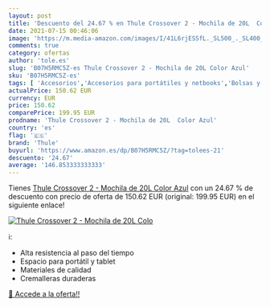 ```yaml
---
layout: post
title: 'Descuento del 24.67 % en Thule Crossover 2 - Mochila de 20L  Colo'
date: 2021-07-15 00:46:06
image: 'https://m.media-amazon.com/images/I/41L6rjESSfL._SL500_._SL400_.jpg'
comments: true
category: ofertas
author: 'tole.es'
slug: 'B07H5RMC5Z-es Thule Crossover 2 - Mochila de 20L Color Azul'
sku: 'B07H5RMC5Z-es'
tags: [ 'Accesorios','Accesorios para portátiles y netbooks','Bolsas y fundas para portátiles y netbooks','Informática','Mochilas para portátiles y netbooks','mochila','thule', ]
actualPrice: 150.62 EUR
currency: EUR
price: 150.62
comparePrice: 199.95 EUR
prodname: 'Thule Crossover 2 - Mochila de 20L  Color Azul'
country: 'es'
flag: '🇪🇸'
brand: 'Thule'
buyurl: 'https://www.amazon.es/dp/B07H5RMC5Z/?tag=tolees-21'
descuento: '24.67'
average: '146.853333333333'
---
```


Tienes [Thule Crossover 2 - Mochila de 20L  Color Azul](https://www.amazon.es/dp/B07H5RMC5Z/?tag=tolees-21) con un 24.67 % de descuento con precio de oferta de 150.62 EUR (original: 199.95 EUR) en el siguiente enlace!

[![Thule Crossover 2 - Mochila de 20L  Colo](https://m.media-amazon.com/images/I/41L6rjESSfL._SL500_._SL400_.jpg)](https://www.amazon.es/dp/B07H5RMC5Z/?tag=tolees-21)

ℹ️:

- Alta resistencia al paso del tiempo
- Espacio para portátil y tablet
- Materiales de calidad
- Cremalleras duraderas

[🛒 Accede a la oferta!!](https://www.amazon.es/dp/B07H5RMC5Z/?tag=tolees-21)

